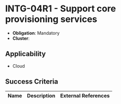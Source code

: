 # INTG-04R1 - Support core provisioning services

- **Obligation**: Mandatory
- **Cluster**: 






## Applicability

- Cloud



## Success Criteria

| Name | Description | External References |
| ----- | ---------- | ------------------- |

